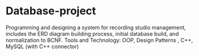 # Database-project
Programming and designing a system for recording studio management, includes the ERD diagram building process, initial database build, and normalization to BCNF.
Tools and Technology: OOP, Design Patterns , C++, MySQL (with C++ connector)
